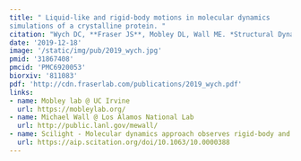 ```yaml
---
title: " Liquid-like and rigid-body motions in molecular dynamics
simulations of a crystalline protein. "
citation: "Wych DC, **Fraser JS**, Mobley DL, Wall ME. *Structural Dynamics*. 2019."
date: '2019-12-18'
image: '/static/img/pub/2019_wych.jpg'
pmid: '31867408'
pmcid: 'PMC6920053'
biorxiv: '811083'
pdf: 'http://cdn.fraserlab.com/publications/2019_wych.pdf'
links:
- name: Mobley lab @ UC Irvine
  url: https://mobleylab.org/
- name: Michael Wall @ Los Alamos National Lab
  url: http://public.lanl.gov/mewall/
- name: Scilight - Molecular dynamics approach observes rigid-body and liquid-like motion in protein crystals
  url: https://aip.scitation.org/doi/10.1063/10.0000388
---
```

